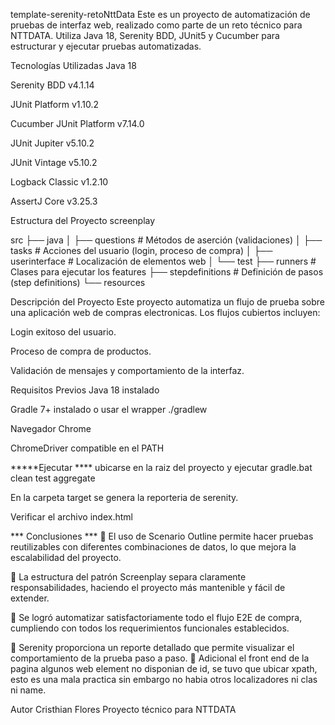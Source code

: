 template-serenity-retoNttData
Este es un proyecto de automatización de pruebas de interfaz web, realizado como parte de un reto técnico para NTTDATA. Utiliza Java 18, Serenity BDD, JUnit5 y Cucumber para estructurar y ejecutar pruebas automatizadas.

Tecnologías Utilizadas
Java 18

Serenity BDD v4.1.14

JUnit Platform v1.10.2

Cucumber JUnit Platform v7.14.0

JUnit Jupiter v5.10.2

JUnit Vintage v5.10.2

Logback Classic v1.2.10

AssertJ Core v3.25.3

Estructura del Proyecto screenplay

src
├── java
│   ├── questions            # Métodos de aserción (validaciones)
│   ├── tasks                # Acciones del usuario (login, proceso de compra)
│   ├── userinterface        # Localización de elementos web
│
└── test
    ├── runners              # Clases para ejecutar los features
    ├── stepdefinitions      # Definición de pasos (step definitions)
    └── resources



Descripción del Proyecto
Este proyecto automatiza un flujo de prueba sobre una aplicación web de compras electronicas. Los flujos cubiertos incluyen:

Login exitoso del usuario.

Proceso de compra de productos.

Validación de mensajes y comportamiento de la interfaz.

Requisitos Previos
Java 18 instalado

Gradle 7+ instalado o usar el wrapper ./gradlew

Navegador Chrome

ChromeDriver compatible en el PATH


*****Ejecutar ****
ubicarse en la raiz del proyecto y ejecutar 
gradle.bat clean test aggregate

En la carpeta target se genera la reporteria de serenity.

Verificar el archivo index.html


*** Conclusiones *** 
	El uso de Scenario Outline permite hacer pruebas reutilizables con diferentes combinaciones de datos, lo que mejora la escalabilidad del proyecto.

	La estructura del patrón Screenplay separa claramente responsabilidades, haciendo el proyecto más mantenible y fácil de extender.

	Se logró automatizar satisfactoriamente todo el flujo E2E de compra, cumpliendo con todos los requerimientos funcionales establecidos.

	Serenity proporciona un reporte detallado que permite visualizar el comportamiento de la prueba paso a paso.
   Adicional el front end de la pagina algunos web element no disponian de id, se tuvo que ubicar xpath, esto es una mala practica sin embargo no habia otros localizadores ni clas ni name.



Autor
Cristhian Flores
Proyecto técnico para NTTDATA

